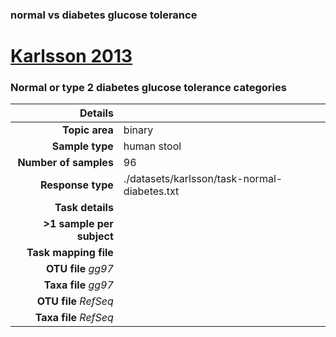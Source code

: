 ### normal vs diabetes glucose tolerance
# [Karlsson 2013]( ../docs/karlsson.html )
### Normal or type 2 diabetes glucose tolerance categories

| Details                   |                                                           |
| ------------------------: |-----------------------------------------------------------|
| **Topic area**                | binary                                                |
| **Sample type**               | human stool                                         |
| **Number of samples**         | 96                                         |
| **Response type**             | ./datasets/karlsson/task-normal-diabetes.txt                                           |
| **Task details**              |                                   |
| **>1 sample per subject**     |                                         |
| **Task mapping file**         | [](.)                                 |
| **OTU file** *gg97*           | [](.)                             |
| **Taxa file** *gg97*          | [](.)                          |
| **OTU file** *RefSeq*         | [](.)                    |
| **Taxa file** *RefSeq*        | [](.)                  |